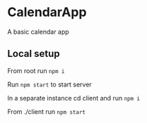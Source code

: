 # CalendarApp
 A basic calendar app


## Local setup

From root run `npm i`

Run `npm start` to start server

In a separate instance cd client and run `npm i`

From ./client run `npm start`